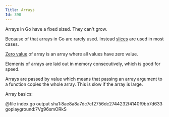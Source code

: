 ```yaml
---
Title: Arrays
Id: 390
---
```


Arrays in Go have a fixed sized. They can't grow.

Because of that arrays in Go are rarely used. Instead [slices](733) are used in most cases.

[Zero value](6069) of array is an array where all values have zero value.

Elements of arrays are laid out in memory consecutively, which is good for speed.

Arrays are passed by value which means that passing an array argument to a function copies the whole array. This is slow if the array is large.

Array basics:

@file index.go output sha1:8ae8a8a7dc7cf2756dc2744232f4140f9bb7d633 goplayground:7Vg96smORkS
